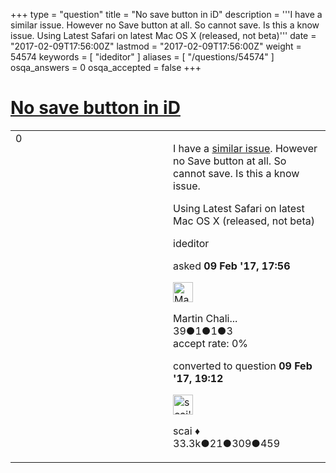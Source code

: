 +++
type = "question"
title = "No save button in iD"
description = '''I have a similar issue. However no Save button at all. So cannot save. Is this a know issue. Using Latest Safari on latest Mac OS X (released, not beta)'''
date = "2017-02-09T17:56:00Z"
lastmod = "2017-02-09T17:56:00Z"
weight = 54574
keywords = [ "ideditor" ]
aliases = [ "/questions/54574" ]
osqa_answers = 0
osqa_accepted = false
+++

<div class="headNormal">

# [No save button in iD](/questions/54574/no-save-button-in-id)

</div>

<div id="main-body">

<div id="askform">

<table id="question-table" style="width:100%;">
<colgroup>
<col style="width: 50%" />
<col style="width: 50%" />
</colgroup>
<tbody>
<tr>
<td style="width: 30px; vertical-align: top"><div class="vote-buttons">
<span id="post-54574-upvote" class="ajax-command post-vote up" rel="nofollow" title="I like this post (click again to cancel)"> </span>
<div id="post-54574-score" class="post-score" title="current number of votes">
0
</div>
<span id="post-54574-downvote" class="ajax-command post-vote down" rel="nofollow" title="I dont like this post (click again to cancel)"> </span> <span id="favorite-mark" class="ajax-command favorite-mark" rel="nofollow" title="mark/unmark this question as favorite (click again to cancel)"> </span>
<div id="favorite-count" class="favorite-count">
&#10;</div>
</div></td>
<td><div id="item-right">
<div class="question-body">
<p>I have a <a href="/questions/49434/cant-save-edits-in-id-despite-comment">similar issue</a>. However no Save button at all. So cannot save. Is this a know issue.</p>
<p>Using Latest Safari on latest Mac OS X (released, not beta)</p>
</div>
<div id="question-tags" class="tags-container tags">
<span class="post-tag tag-link-ideditor" rel="tag" title="see questions tagged &#39;ideditor&#39;">ideditor</span>
</div>
<div id="question-controls" class="post-controls">
&#10;</div>
<div class="post-update-info-container">
<div class="post-update-info post-update-info-user">
<p>asked <strong>09 Feb '17, 17:56</strong></p>
<img src="https://secure.gravatar.com/avatar/bdeac300a7cbecaa3963849aa08bcb18?s=32&amp;d=identicon&amp;r=g" class="gravatar" width="32" height="32" alt="Martin%20Chalifoux&#39;s gravatar image" />
<p><span>Martin Chali...</span><br />
<span class="score" title="39 reputation points">39</span><span title="1 badges"><span class="badge1">●</span><span class="badgecount">1</span></span><span title="1 badges"><span class="silver">●</span><span class="badgecount">1</span></span><span title="3 badges"><span class="bronze">●</span><span class="badgecount">3</span></span><br />
<span class="accept_rate" title="Rate of the user&#39;s accepted answers">accept rate:</span> <span title="Martin Chalifoux has no accepted answers">0%</span></p>
</div>
<div class="post-update-info post-update-info-edited">
<p><span> converted to question <strong>09 Feb '17, 19:12</strong> </span></p>
<img src="https://secure.gravatar.com/avatar/52d3234f3be58156770e8a91d575bfbd?s=32&amp;d=identicon&amp;r=g" class="gravatar" width="32" height="32" alt="scai&#39;s gravatar image" />
<p><span>scai ♦</span><br />
<span class="score" title="33317 reputation points"><span>33.3k</span></span><span title="21 badges"><span class="badge1">●</span><span class="badgecount">21</span></span><span title="309 badges"><span class="silver">●</span><span class="badgecount">309</span></span><span title="459 badges"><span class="bronze">●</span><span class="badgecount">459</span></span></p>
</div>
</div>
<div id="comments-container-54574" class="comments-container">
&#10;</div>
<div id="comment-tools-54574" class="comment-tools">
&#10;</div>
<div class="clear">
&#10;</div>
<div id="comment-54574-form-container" class="comment-form-container">
&#10;</div>
<div class="clear">
&#10;</div>
</div></td>
</tr>
</tbody>
</table>

</div>

</div>

